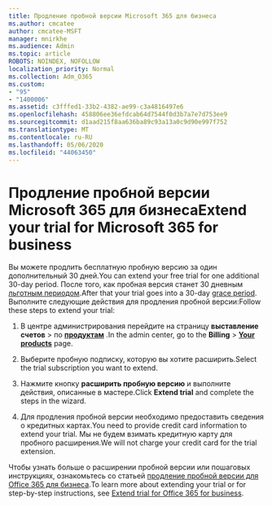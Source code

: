 ```yaml
---
title: Продление пробной версии Microsoft 365 для бизнеса
ms.author: cmcatee
author: cmcatee-MSFT
manager: mnirkhe
ms.audience: Admin
ms.topic: article
ROBOTS: NOINDEX, NOFOLLOW
localization_priority: Normal
ms.collection: Adm_O365
ms.custom:
- "95"
- "1400006"
ms.assetid: c3fffed1-33b2-4382-ae99-c3a4816497e6
ms.openlocfilehash: 458806ee36efdcab64d7544f0d3b7a7e7d753ee9
ms.sourcegitcommit: d1aad215f8aa636ba89c93a13a0c9d90e997f752
ms.translationtype: MT
ms.contentlocale: ru-RU
ms.lasthandoff: 05/06/2020
ms.locfileid: "44063450"
---
```

# <a name="extend-your-trial-for-microsoft-365-for-business"></a><span data-ttu-id="8d949-102">Продление пробной версии Microsoft 365 для бизнеса</span><span class="sxs-lookup"><span data-stu-id="8d949-102">Extend your trial for Microsoft 365 for business</span></span>

<span data-ttu-id="8d949-103">Вы можете продлить бесплатную пробную версию за один дополнительный 30 дней.</span><span class="sxs-lookup"><span data-stu-id="8d949-103">You can extend your free trial for one additional 30-day period.</span></span> <span data-ttu-id="8d949-104">После того, как пробная версия станет 30 дневным [льготным периодом](https://docs.microsoft.com/alchemyinsights/grace-period-for-microsoft-365-free-trial).</span><span class="sxs-lookup"><span data-stu-id="8d949-104">After that your trial goes into a 30-day [grace period](https://docs.microsoft.com/alchemyinsights/grace-period-for-microsoft-365-free-trial).</span></span> <span data-ttu-id="8d949-105">Выполните следующие действия для продления пробной версии:</span><span class="sxs-lookup"><span data-stu-id="8d949-105">Follow these steps to extend your trial:</span></span>
  
1. <span data-ttu-id="8d949-106">В центре администрирования перейдите на страницу **выставление счетов** \> по **[продуктам](https://go.microsoft.com/fwlink/p/?linkid=842054)** .</span><span class="sxs-lookup"><span data-stu-id="8d949-106">In the admin center, go to the **Billing** \> **[Your products](https://go.microsoft.com/fwlink/p/?linkid=842054)** page.</span></span>

2. <span data-ttu-id="8d949-107">Выберите пробную подписку, которую вы хотите расширить.</span><span class="sxs-lookup"><span data-stu-id="8d949-107">Select the trial subscription you want to extend.</span></span>

3. <span data-ttu-id="8d949-108">Нажмите кнопку **расширить пробную версию** и выполните действия, описанные в мастере.</span><span class="sxs-lookup"><span data-stu-id="8d949-108">Click **Extend trial** and complete the steps in the wizard.</span></span>

4. <span data-ttu-id="8d949-109">Для продления пробной версии необходимо предоставить сведения о кредитных картах.</span><span class="sxs-lookup"><span data-stu-id="8d949-109">You need to provide credit card information to extend your trial.</span></span> <span data-ttu-id="8d949-110">Мы не будем взимать кредитную карту для пробного расширения.</span><span class="sxs-lookup"><span data-stu-id="8d949-110">We will not charge your credit card for the trial extension.</span></span>

<span data-ttu-id="8d949-111">Чтобы узнать больше о расширении пробной версии или пошаговых инструкциях, ознакомьтесь со статьей [продление пробной версии для Office 365 для бизнеса](https://docs.microsoft.com/microsoft-365/commerce/extend-your-trial).</span><span class="sxs-lookup"><span data-stu-id="8d949-111">To learn more about extending your trial or for step-by-step instructions, see [Extend trial for Office 365 for business](https://docs.microsoft.com/microsoft-365/commerce/extend-your-trial).</span></span>
